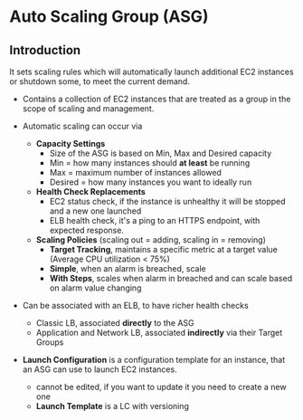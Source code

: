 # Auto Scaling Group (ASG) #

## Introduction ##

It sets scaling rules which will automatically launch additional EC2 instances or shutdown some, to meet the current demand.

* Contains a collection of EC2 instances that are treated as a group in the scope of scaling and management.
* Automatic scaling can occur via
  * **Capacity Settings**
    * Size of the ASG is based on Min, Max and Desired capacity
    * Min = how many instances should **at least** be running
    * Max = maximum number of instances allowed
    * Desired = how many instances you want to ideally run
  * **Health Check Replacements**
    * EC2 status check, if the instance is unhealthy it will be stopped and a new one launched
    * ELB health check, it's a ping to an HTTPS endpoint, with expected response.
  * **Scaling Policies** (scaling out = adding, scaling in = removing)
    * **Target Tracking**, maintains a specific metric at a target value (Average CPU utilization < 75%)
    * **Simple**, when an alarm is breached, scale
    * **With Steps**, scales when alarm in breached and can scale based on alarm value changing

* Can be associated with an ELB, to have richer health checks
  * Classic LB, associated **directly** to the ASG
  * Application and Network LB, associated **indirectly** via their Target Groups

* **Launch Configuration** is a configuration template for an instance, that an ASG can use to launch EC2 instances.
  * cannot be edited, if you want to update it you need to create a new one
  * **Launch Template** is a LC with versioning
